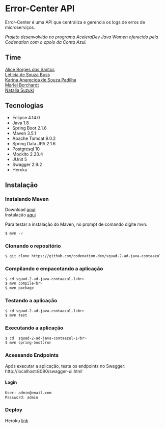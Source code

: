 # Error-Center API
Error-Center é uma API que centraliza e gerencia os logs de erros de microserviços.

_Projeto desenvolvido no programa AceleraDev Java Women oferecido pela Codenation com o apoio da Conta Azul._

## Time
[Alice Borges dos Santos](https://www.linkedin.com/in/alice-borges/)<br>
[Leticia de Souza Buss](https://www.linkedin.com/in/leticia-d-942652134/)<br>
[Karina Aparecida de Souza Padilha](https://www.linkedin.com/in/karina-aparecida-de-souza-padilha-143951106/)<br>
[Marlei Borchardt](https://www.linkedin.com/in/marlei-borchardt)<br>
[Natalia Suzuki](https://www.linkedin.com/in/natalia-suzuki-210349108/)

## Tecnologias
  -   Eclipse  4.14.0
  -   Java 1.8
  -   Spring Boot 2.1.6
  -   Maven 3.5.1
  -   Apache Tomcat 9.0.2
  -   Spring Data JPA 2.1.6
  -   Postgresql 10
  -   Mockito 2.23.4
  -   JUnit 5 
  -   Swagger 2.9.2 
  -   Heroku

## Instalação

### Instalando Maven
  Download [aqui](https://maven.apache.org/download.cgi)<br>
  Instalação [aqui](https://maven.apache.org/install.html)

Para testar a instalação do Maven, no prompt de comando digite mvn:
```bash
$ mvn -v
```

### Clonando o repositório
```bash
$ git clone https://github.com/codenation-dev/squad-2-ad-java-contaazul-1.git
```

### Compilando e empacotando a aplicação
```bash
$ cd squad-2-ad-java-contaazul-1<br>
$ mvn compile<br>
$ mvn package
```

### Testando a aplicação
```bash
$ cd squad-2-ad-java-contaazul-1<br>
$ mvn test
```

### Executando a aplicação
```bash
$ cd  squad-2-ad-java-contaazul-1<br>
$ mvn spring-boot:run
```

### Acessando Endpoints
  Após executar a aplicação, teste os endpoints no Swagger:<br> 
  http://localhost:8080/swagger-ui.html`

#### Login

```txt
User: admin@email.com
Password: admin
```

### Deploy

  Heroku [link](https://error-center-api.herokuapp.com/swagger-ui.html#/)
